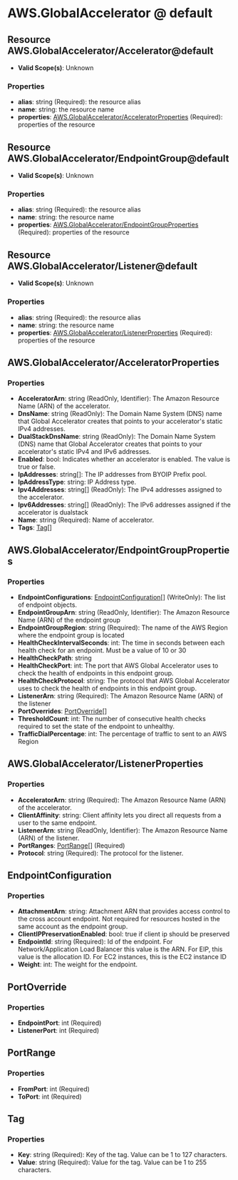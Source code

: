 # AWS.GlobalAccelerator @ default

## Resource AWS.GlobalAccelerator/Accelerator@default
* **Valid Scope(s)**: Unknown
### Properties
* **alias**: string (Required): the resource alias
* **name**: string: the resource name
* **properties**: [AWS.GlobalAccelerator/AcceleratorProperties](#awsglobalacceleratoracceleratorproperties) (Required): properties of the resource

## Resource AWS.GlobalAccelerator/EndpointGroup@default
* **Valid Scope(s)**: Unknown
### Properties
* **alias**: string (Required): the resource alias
* **name**: string: the resource name
* **properties**: [AWS.GlobalAccelerator/EndpointGroupProperties](#awsglobalacceleratorendpointgroupproperties) (Required): properties of the resource

## Resource AWS.GlobalAccelerator/Listener@default
* **Valid Scope(s)**: Unknown
### Properties
* **alias**: string (Required): the resource alias
* **name**: string: the resource name
* **properties**: [AWS.GlobalAccelerator/ListenerProperties](#awsglobalacceleratorlistenerproperties) (Required): properties of the resource

## AWS.GlobalAccelerator/AcceleratorProperties
### Properties
* **AcceleratorArn**: string (ReadOnly, Identifier): The Amazon Resource Name (ARN) of the accelerator.
* **DnsName**: string (ReadOnly): The Domain Name System (DNS) name that Global Accelerator creates that points to your accelerator's static IPv4 addresses.
* **DualStackDnsName**: string (ReadOnly): The Domain Name System (DNS) name that Global Accelerator creates that points to your accelerator's static IPv4 and IPv6 addresses.
* **Enabled**: bool: Indicates whether an accelerator is enabled. The value is true or false.
* **IpAddresses**: string[]: The IP addresses from BYOIP Prefix pool.
* **IpAddressType**: string: IP Address type.
* **Ipv4Addresses**: string[] (ReadOnly): The IPv4 addresses assigned to the accelerator.
* **Ipv6Addresses**: string[] (ReadOnly): The IPv6 addresses assigned if the accelerator is dualstack
* **Name**: string (Required): Name of accelerator.
* **Tags**: [Tag](#tag)[]

## AWS.GlobalAccelerator/EndpointGroupProperties
### Properties
* **EndpointConfigurations**: [EndpointConfiguration](#endpointconfiguration)[] (WriteOnly): The list of endpoint objects.
* **EndpointGroupArn**: string (ReadOnly, Identifier): The Amazon Resource Name (ARN) of the endpoint group
* **EndpointGroupRegion**: string (Required): The name of the AWS Region where the endpoint group is located
* **HealthCheckIntervalSeconds**: int: The time in seconds between each health check for an endpoint. Must be a value of 10 or 30
* **HealthCheckPath**: string
* **HealthCheckPort**: int: The port that AWS Global Accelerator uses to check the health of endpoints in this endpoint group.
* **HealthCheckProtocol**: string: The protocol that AWS Global Accelerator uses to check the health of endpoints in this endpoint group.
* **ListenerArn**: string (Required): The Amazon Resource Name (ARN) of the listener
* **PortOverrides**: [PortOverride](#portoverride)[]
* **ThresholdCount**: int: The number of consecutive health checks required to set the state of the endpoint to unhealthy.
* **TrafficDialPercentage**: int: The percentage of traffic to sent to an AWS Region

## AWS.GlobalAccelerator/ListenerProperties
### Properties
* **AcceleratorArn**: string (Required): The Amazon Resource Name (ARN) of the accelerator.
* **ClientAffinity**: string: Client affinity lets you direct all requests from a user to the same endpoint.
* **ListenerArn**: string (ReadOnly, Identifier): The Amazon Resource Name (ARN) of the listener.
* **PortRanges**: [PortRange](#portrange)[] (Required)
* **Protocol**: string (Required): The protocol for the listener.

## EndpointConfiguration
### Properties
* **AttachmentArn**: string: Attachment ARN that provides access control to the cross account endpoint. Not required for resources hosted in the same account as the endpoint group.
* **ClientIPPreservationEnabled**: bool: true if client ip should be preserved
* **EndpointId**: string (Required): Id of the endpoint. For Network/Application Load Balancer this value is the ARN.  For EIP, this value is the allocation ID.  For EC2 instances, this is the EC2 instance ID
* **Weight**: int: The weight for the endpoint.

## PortOverride
### Properties
* **EndpointPort**: int (Required)
* **ListenerPort**: int (Required)

## PortRange
### Properties
* **FromPort**: int (Required)
* **ToPort**: int (Required)

## Tag
### Properties
* **Key**: string (Required): Key of the tag. Value can be 1 to 127 characters.
* **Value**: string (Required): Value for the tag. Value can be 1 to 255 characters.

